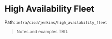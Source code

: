 # High Availability Fleet

Path: `infra/cicd/jenkins/high_availability_fleet`

> Notes and examples TBD.
